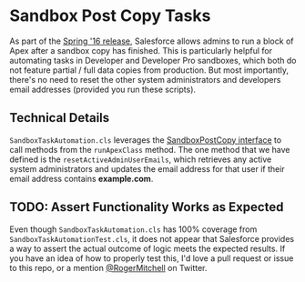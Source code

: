# Sandbox Post Copy Tasks
As part of the [Spring '16 release](https://releasenotes.docs.salesforce.com/en-us/spring16/release-notes/rn_deployment_sandbox_postcopy_script.htm), Salesforce allows admins to run a block of Apex after a sandbox copy has finished. This is particularly helpful for automating tasks in Developer and Developer Pro sandboxes, which both do not feature partial / full data copies from production. But most importantly, there's no need to reset the other system administrators and developers email addresses (provided you run these scripts).

## Technical Details
`SandboxTaskAutomation.cls` leverages the [SandboxPostCopy interface](https://developer.salesforce.com/docs/atlas.en-us.apexcode.meta/apexcode/apex_interface_System_SandboxPostCopy.htm) to call methods from the `runApexClass` method. The one method that we have defined is the `resetActiveAdminUserEmails`, which retrieves any active system administrators and updates the email address for that user if their email address contains **example.com**.

## TODO: Assert Functionality Works as Expected
Even though `SandboxTaskAutomation.cls` has 100% coverage from `SandboxTaskAutomationTest.cls`, it does not appear that Salesforce provides a way to assert the actual outcome of logic meets the expected results. If you have an idea of how to properly test this, I'd love a pull request or issue to this repo, or a mention [@RogerMitchell](https://www.twitter.com/rogermitchell) on Twitter.
